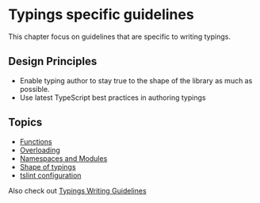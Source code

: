 # Typings specific guidelines

This chapter focus on guidelines that are specific to writing typings.

## Design Principles

- Enable typing author to stay true to the shape of the library as much as possible.
- Use latest TypeScript best practices in authoring typings

## Topics

- [Functions](./functions.md)
- [Overloading](./overloading.md)
- [Namespaces and Modules](./namespaces-and-modules.md)
- [Shape of typings](./shape-of-typings.md)
- [tslint configuration](./tslint.md)

Also check out [Typings Writing Guidelines](https://github.com/types/_guidelines)
